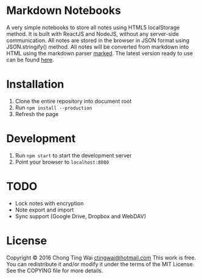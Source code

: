 # Markdown Notebooks
A very simple notebooks to store all notes using HTML5 localStorage method.
It is built with ReactJS and NodeJS, without any server-side communication.
All notes are stored in the browser in JSON format using JSON.stringify()
method. All notes will be converted from markdown into HTML using the markdown
parser [marked](https://github.com/chjj/marked). The latest version ready to use
can be found [here](https://mdnotebooks.twcloud.tech/).

# Installation
1. Clone the entire repository into document root
2. Run `npm install --production`
3. Refresh the page

# Development
1. Run `npm start` to start the development server
2. Point your browser to `localhost:8080`

# TODO
- Lock notes with encryption
- Note export and import
- Sync support (Google Drive, Dropbox and WebDAV)

# License
Copyright © 2016 Chong Ting Wai [ctingwai@hotmail.com](mailto:ctingwai@hotmail.com)
This work is free. You can redistribute it and/or modify it under the terms of the
MIT License. See the COPYING file for more details.
